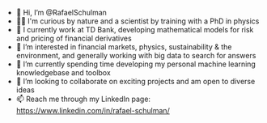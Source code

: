 - 👋 Hi, I’m @RafaelSchulman
- 👨‍🔬 I'm curious by nature and a scientist by training with a PhD in physics
- 🏦 I currently work at TD Bank, developing mathematical models for risk and pricing of financial derivatives
- 👀 I’m interested in financial markets, physics, sustainability & the environment, and generally working with big data to search for answers
- 🌱 I’m currently spending time developing my personal machine learning knowledgebase and toolbox
- 💞️ I’m looking to collaborate on exciting projects and am open to diverse ideas
- 📫 Reach me through my LinkedIn page: https://www.linkedin.com/in/rafael-schulman/

<!---
RafaelSchulman/RafaelSchulman is a ✨ special ✨ repository because its `README.md` (this file) appears on your GitHub profile.
You can click the Preview link to take a look at your changes.
--->
